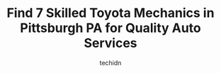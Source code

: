 ---
layout: ampstory
image: https://images.unsplash.com/photo-1551727324-355cda9f1884?ixlib=rb-4.0.3&ixid=MnwxMjA3fDB8MHxwaG90by1wYWdlfHx8fGVufDB8fHx8&auto=format&fit=crop&w=640&h=853&q=80
author: techidn
featured: false
description: When it comes to finding reliable automotive experts in Pittsburgh PA, USA, look no further than the 7 best Toyota Mechanic in the area. With their exceptional skills and dedication to provi
title: Find 7 Skilled Toyota Mechanics in Pittsburgh PA for Quality Auto Services
cover:
   title: Find 7 Skilled Toyota Mechanics in Pittsburgh PA for Quality Auto Services
   subtitle: Rickpate
   background: https://images.unsplash.com/photo-1551727324-355cda9f1884?ixlib=rb-4.0.3&ixid=MnwxMjA3fDB8MHxwaG90by1wYWdlfHx8fGVufDB8fHx8&auto=format&fit=crop&w=640&h=853&q=80

pages: 
 - layout: thirds
   top: <h1>#1 Goodyear Auto Service</h1>
   bottom: "<p>Ive taken my car to get serviced here a couple times and every time I receive amazing customer service and high quality work on my vehicle. Ive found the prices have be</p>"
   background: https://www.knot35.com/toplist/wp-content/uploads/2023/06/best-toyota-mechanic-1-in-pittsburgh-pa-1685839077.jpeg
   backgroundblur: true
 - layout: thirds
   top: <h1>#2 Apex Auto Service</h1>
   bottom: "<p>90 S 10th St, Pittsburgh, PA 15203, United States</p>"
   background: https://www.knot35.com/toplist/wp-content/uploads/2023/06/best-toyota-mechanic-2-in-pittsburgh-pa-1685839078.jpeg
   cta:
      link: https://www.knot35.com/toplist/find-7-skilled-toyota-mechanics-in-pittsburgh-pa-for-quality-auto-services/
      text: Find 7 Skilled Toyota Mechanics in Pittsburgh PA for Quality Auto Services
 - layout: thirds
   top: <h1>#3 Bash Auto Repair</h1>
   bottom: "<p>2022 Wrights Way, Pittsburgh, PA 15203, United States</p>"
   background: https://www.knot35.com/toplist/wp-content/uploads/2023/06/best-toyota-mechanic-3-in-pittsburgh-pa-1685839078.jpeg
   cta:
      link: https://www.knot35.com/toplist/find-7-skilled-toyota-mechanics-in-pittsburgh-pa-for-quality-auto-services/
      text: Find 7 Skilled Toyota Mechanics in Pittsburgh PA for Quality Auto Services
 - layout: thirds
   top: <h1>#4 Lifetime Automotive Center</h1>
   bottom: "<p>5151 Woodworth St, Pittsburgh, PA 15224, United States</p>"
   background: https://images.unsplash.com/photo-1580610447943-1bfbef5efe07?ixlib=rb-4.0.3&ixid=MnwxMjA3fDB8MHxwaG90by1wYWdlfHx8fGVufDB8fHx8&auto=format&fit=crop&w=640&h=853&q=80
   cta:
      link: https://www.knot35.com/toplist/find-7-skilled-toyota-mechanics-in-pittsburgh-pa-for-quality-auto-services/
      text: Find 7 Skilled Toyota Mechanics in Pittsburgh PA for Quality Auto Services
 - layout: thirds
   top: <h1>#5 Lifetime Automotive Center</h1>
   bottom: "<p>5711 Forward Ave, Pittsburgh, PA 15217, United States</p>"
   background: https://images.unsplash.com/photo-1595364397663-fca4f075d796?ixlib=rb-4.0.3&ixid=MnwxMjA3fDB8MHxwaG90by1wYWdlfHx8fGVufDB8fHx8&auto=format&fit=crop&w=640&h=853&q=80
   cta:
      link: https://www.knot35.com/toplist/find-7-skilled-toyota-mechanics-in-pittsburgh-pa-for-quality-auto-services/
      text: Find 7 Skilled Toyota Mechanics in Pittsburgh PA for Quality Auto Services
 - layout: thirds
   top: <h1>#6 Lous Auto Service & Sales</h1>
   bottom: "<p>4619 Centre Ave, Pittsburgh, PA 15213, United States</p>"
   background: https://images.unsplash.com/photo-1609083590460-7b8cc0ca65f8?ixlib=rb-4.0.3&ixid=MnwxMjA3fDB8MHxwaG90by1wYWdlfHx8fGVufDB8fHx8&auto=format&fit=crop&w=640&h=853&q=80
   cta:
      link: https://www.knot35.com/toplist/find-7-skilled-toyota-mechanics-in-pittsburgh-pa-for-quality-auto-services/
      text: Find 7 Skilled Toyota Mechanics in Pittsburgh PA for Quality Auto Services
 - layout: thirds
   top: <h1>#7 Dave McCauley Automotive</h1>
   bottom: "<p>2227 Denlin Street, Pittsburgh, PA 15216, United States</p>"
   background: https://images.unsplash.com/photo-1536745287225-21d689278fd1?ixlib=rb-4.0.3&ixid=MnwxMjA3fDB8MHxwaG90by1wYWdlfHx8fGVufDB8fHx8&auto=format&fit=crop&w=640&h=853&q=80
   cta:
      link: https://www.knot35.com/toplist/find-7-skilled-toyota-mechanics-in-pittsburgh-pa-for-quality-auto-services/
      text: Find 7 Skilled Toyota Mechanics in Pittsburgh PA for Quality Auto Services
 - layout: thirds
   middle: Continue reading...
   background: https://images.unsplash.com/photo-1488554378835-f7acf46e6c98?ixlib=rb-4.0.3&ixid=MnwxMjA3fDB8MHxwaG90by1wYWdlfHx8fGVufDB8fHx8&auto=format&fit=crop&w=640&h=853&q=80
   cta:
      link: https://www.knot35.com/toplist/find-7-skilled-toyota-mechanics-in-pittsburgh-pa-for-quality-auto-services/
      text: Find 7 Skilled Toyota Mechanics in Pittsburgh PA for Quality Auto Services
      
---